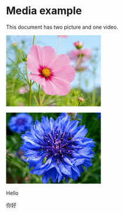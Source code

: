 # Media example

This document has two picture and one video.

![Pink Flower](assets/flower1.jpeg)

![Blue Flower](assets/flowerblue.jpeg)


Hello

你好


